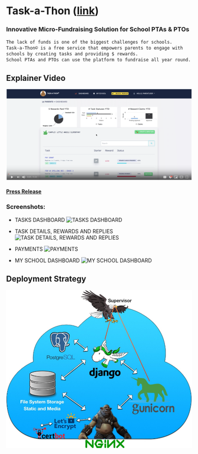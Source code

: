 # Task-a-Thon ([link](https://task-a-thon.netlify.app/))

### Innovative Micro-Fundraising Solution for School PTAs & PTOs

```
The lack of funds is one of the biggest challenges for schools. 
Task-a-Thon© is a free service that empowers parents to engage with schools by creating tasks and providing $ rewards. 
School PTAs and PTOs can use the platform to fundraise all year round.
```

## Explainer Video
[![Task-a-Thon Explainer](https://raw.githubusercontent.com/mohapsat/task-a-thon/master/draw/utube.png)](https://www.youtube.com/watch?v=KXZZHSzWric "Click Here to Play")

#### [Press Release](https://www.task-a-thon.com/press/)

### Screenshots:
- TASKS DASHBOARD
![TASKS DASHBOARD](https://www.task-a-thon.com/static/assets/img/press/pri-home.png)

- TASK DETAILS, REWARDS AND REPLIES
![TASK DETAILS, REWARDS AND REPLIES](https://www.task-a-thon.com/static/assets/img/press/pri-taskDetail.png)

- PAYMENTS
![PAYMENTS](https://www.task-a-thon.com/static/assets/img/press/pri-home.png)

- MY SCHOOL DASHBOARD
![MY SCHOOL DASHBOARD](https://www.task-a-thon.com/static/assets/img/press/pri-mySchool.png)

## Deployment Strategy
![Deployment](https://raw.githubusercontent.com/mohapsat/task-a-thon/master/draw/task-a-thon_deployment_strategy.jpg)

